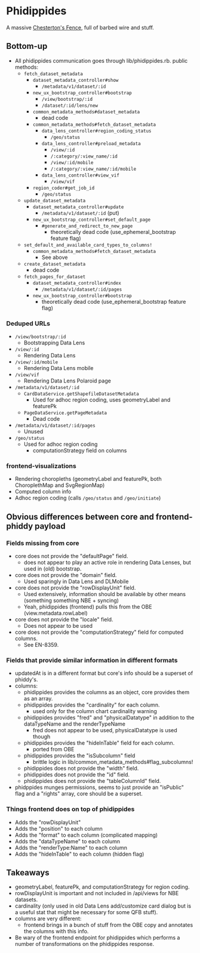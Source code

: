 Phidippides
===

A massive [Chesterton's Fence](https://en.wikipedia.org/wiki/Wikipedia:Chesterton%27s_fence), full
of barbed wire and stuff.

Bottom-up
---

- All phidippides communication goes through lib/phidippides.rb.  public methods:
  - `fetch_dataset_metadata`
    - `dataset_metadata_controller#show`
      - `/metadata/v1/dataset/:id`
    - `new_ux_bootstrap_controller#bootstrap`
      - `/view/bootstrap/:id`
      - `/dataset/:id/lens/new`
    - `common_metadata_methods#dataset_metadata`
      - dead code
    - `common_metadata_methods#fetch_dataset_metadata`
      - `data_lens_controller#region_coding_status`
        - `/geo/status`
      - `data_lens_controller#preload_metadata`
        - `/view/:id`
        - `/:category/:view_name/:id`
        - `/view/:id/mobile`
        - `/:category/:view_name/:id/mobile`
      - `data_lens_controller#view_vif`
        - `/view/vif`
    - `region_coder#get_job_id`
      - `/geo/status`
  - `update_dataset_metadata`
    - `dataset_metadata_controller#update`
      - `/metadata/v1/dataset/:id` (put)
    - `new_ux_bootstrap_controller#set_default_page`
      - `#generate_and_redirect_to_new_page`
        - theoretically dead code (use_ephemeral_bootstrap feature flag)
  - `set_default_and_available_card_types_to_columns!`
    - `common_metadata_methods#fetch_dataset_metadata`
      - See above
  - `create_dataset_metadata`
    - dead code
  - `fetch_pages_for_dataset`
    - `dataset_metadata_controller#index`
      - `/metadata/v1/dataset/:id/pages`
    - `new_ux_bootstrap_controller#bootstrap`
      - theoretically dead code (use_ephemeral_bootstrap feature flag)

### Deduped URLs

- `/view/bootstrap/:id`
  - Bootstrapping Data Lens
- `/view/:id`
  - Rendering Data Lens
- `/view/:id/mobile`
  - Rendering Data Lens mobile
- `/view/vif`
  - Rendering Data Lens Polaroid page
- `/metadata/v1/dataset/:id`
  - `CardDataService.getShapefileDatasetMetadata`
    - Used for adhoc region coding, uses geometryLabel and featurePk
  - `PageDataService.getPageMetadata`
    - Dead code
- `/metadata/v1/dataset/:id/pages`
  - Unused
- `/geo/status`
  - Used for adhoc region coding
    - computationStrategy field on columns

### frontend-visualizations

- Rendering choropleths (geometryLabel and featurePk, both ChoroplethMap and SvgRegionMap)
- Computed column info
- Adhoc region coding (calls `/geo/status` and `/geo/initiate`)

Obvious differences between core and frontend-phiddy payload
---

### Fields missing from core

- core does not provide the "defaultPage" field.
  - does not appear to play an active role in rendering Data Lenses, but used in (old) bootstrap.
- core does not provide the "domain" field.
  - Used sparingly in Data Lens and DLMobile
- core does not provide the "rowDisplayUnit" field.
  - Used extensively, information should be available by other means (something something NBE + syncing)
  - Yeah, phidippides (frontend) pulls this from the OBE (view.metadata.rowLabel)
- core does not provide the "locale" field.
  - Does not appear to be used
- core does not provide the "computationStrategy" field for computed columns.
  - See EN-8359.

### Fields that provide similar information in different formats

- updatedAt is in a different format but core's info should be a superset of phiddy's.
- columns:
  - phidippides provides the columns as an object, core provides them as an array.
  - phidippides provides the "cardinality" for each column.
    - used only for the column chart cardinality warning
  - phidippides provides "fred" and "physicalDatatype" in addition to the dataTypeName and the
    renderTypeName
    - fred does not appear to be used, physicalDatatype is used though
  - phidippides provides the "hideInTable" field for each column.
    - ported from OBE
  - phidippides provides the "isSubcolumn" field
    - brittle logic in lib/common_metadata_methods#flag_subcolumns!
  - phidippides does not provide the "width" field.
  - phidippides does not provide the "id" field.
  - phidippides does not provide the "tableColumnId" field.
- phidppides munges permissions, seems to just provide an "isPublic" flag and a "rights" array, core
  should be a superset.

### Things frontend does on top of phidippides

- Adds the "rowDisplayUnit"
- Adds the "position" to each column
- Adds the "format" to each column (complicated mapping)
- Adds the "dataTypeName" to each column
- Adds the "renderType:Name" to each column
- Adds the "hideInTable" to each column (hidden flag)

Takeaways
---

- geometryLabel, featurePk, and computationStrategy for region coding.
- rowDisplayUnit is important and not included in /api/views for NBE datasets.
- cardinality (only used in old Data Lens add/customize card dialog but is a useful stat that might
  be necessary for some QFB stuff).
- columns are very different:
  - frontend brings in a bunch of stuff from the OBE copy and annotates the columns with this info.
- Be wary of the frontend endpoint for phidippides which performs a number of transformations on the
  phidippides response.

